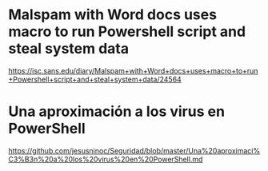 # Malspam with Word docs uses macro to run Powershell script and steal system data
https://isc.sans.edu/diary/Malspam+with+Word+docs+uses+macro+to+run+Powershell+script+and+steal+system+data/24564

# Una aproximación a los virus en PowerShell
https://github.com/jesusninoc/Seguridad/blob/master/Una%20aproximaci%C3%B3n%20a%20los%20virus%20en%20PowerShell.md
